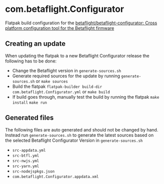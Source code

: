 # com.betaflight.Configurator
Flatpak build configuration for the [betaflight/betaflight-configurator: Cross platform configuration tool for the Betaflight firmware](https://github.com/betaflight/betaflight-configurator)

## Creating an update

When updating the flatpak to a new Betaflight Configurator release the following has to be done:
- Change the Betaflight version in `generate-sources.sh`
- Generate required sources for the update by running `generate-sources.sh` or `make sources`
- Build the flatpak `flatpak-builder build-dir com.betaflight.Configurator.yml` or `make build`
- If build goes through, manually test the build by running the flatpak `make install` `make run`

## Generated files

The following files are auto generated and should not be changed by hand.    
Instead run `generate-sources.sh` to generate the latest sources based on the selected Betaflight Configurator Version in `generate-sources.sh`

- `src-appdata.yml`
- `src-btfl.yml`
- `src-nwjs.yml`
- `src-yarn.yml`
- `src-nodejspkgs.json`
- `com.betaflight.Configurator.appdata.xml`
